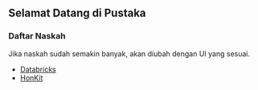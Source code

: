 ## Selamat Datang di Pustaka

<!-- You can use the [editor on GitHub](https://github.com/barecasco/pustaka/edit/gh-pages/index.md) to maintain and preview the content for your website in Markdown files. -->

<!-- Whenever you commit to this repository, GitHub Pages will run [Jekyll](https://jekyllrb.com/) to rebuild the pages in your site, from the content in your Markdown files. -->

### Daftar Naskah

Jika naskah sudah semakin banyak, akan diubah dengan UI yang sesuai.

+ [Databricks](books/databricks)
+ [HonKit](books/howto_honkit)


<!-- ### Jekyll Themes

Your Pages site will use the layout and styles from the Jekyll theme you have selected in your [repository settings](https://github.com/barecasco/pustaka/settings). The name of this theme is saved in the Jekyll `_config.yml` configuration file. -->

<!-- ### Support or Contact

Having trouble with Pages? Check out our [documentation](https://docs.github.com/categories/github-pages-basics/) or [contact support](https://github.com/contact) and we’ll help you sort it out. -->
